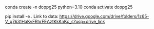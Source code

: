 conda create -n doppg25 python=3.10
conda activate doppg25

pip install -e .
Link to data: https://drive.google.com/drive/folders/1z65-V_g7631HaKvFRhrFEAztKkKnKc_s?usp=drive_link

